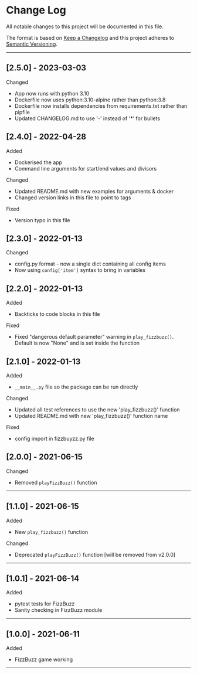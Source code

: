<!-- omit in toc -->
# Change Log

All notable changes to this project will be documented in this file.

The format is based on [Keep a Changelog](https://keepachangelog.com/en/1.0.0/) and this project adheres to [Semantic Versioning](https://semver.org/).

---

## [2.5.0] - 2023-03-03

Changed

- App now runs with python 3.10
- Dockerfile now uses python:3.10-alpine rather than python:3.8
- Dockerfile now installs dependencies from requirements.txt rather than pipfile
- Updated CHANGELOG.md to use '-' instead of '*' for bullets

## [2.4.0] - 2022-04-28

Added

* Dockerised the app
* Command line arguments for start/end values and divisors

Changed

* Updated README.md with new examples for arguments & docker
* Changed version links in this file to point to tags

Fixed

* Version typo in this file

## [2.3.0] - 2022-01-13

Changed

* config.py format - now a single dict containing all config items
* Now using ```config['item']``` syntax to bring in variables

## [2.2.0] - 2022-01-13

Added

* Backticks to code blocks in this file

Fixed

* Fixed "dangerous default parameter" warning in ```play_fizzbuzz()```. Default is now "None" and is set inside the function

## [2.1.0] - 2022-01-13

Added

* ```__main__.py``` file so the package can be run directly

Changed

* Updated all test references to use the new 'play_fizzbuzz()' function
* Updated README.md with new 'play_fizzbuzz()' function name

Fixed

* config import in fizzbuyzz.py file

## [2.0.0] - 2021-06-15

Changed

* Removed ```playFizzBuzz()``` function

---

## [1.1.0] - 2021-06-15

Added

* New ```play_fizzbuzz()``` function

Changed

* Deprecated ```playFizzBuzz()``` function [will be removed from v2.0.0]

---

## [1.0.1] - 2021-06-14

Added

* pytest tests for FizzBuzz
* Sanity checking in FizzBuzz module

---

## [1.0.0] - 2021-06-11

Added

* FizzBuzz game working

---
